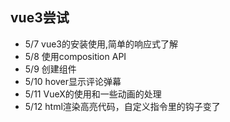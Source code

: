 ## vue3尝试

- 5/7 vue3的安装使用,简单的响应式了解
- 5/8 使用composition API 
- 5/9 创建组件
- 5/10 hover显示评论弹幕
- 5/11 VueX的使用和一些动画的处理
- 5/12 html渲染高亮代码，自定义指令里的钩子变了